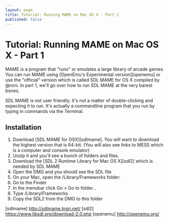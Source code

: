 ```yaml
---
layout: page
title: Tutorial: Running MAME on Mac OS X - Part 1
published: false
---
```


# Tutorial: Running MAME on Mac OS X - Part 1

MAME is a program that "runs" or emulates a large library of arcade games. You can run MAME using [OpenEmu's Experimental version][openemu] or use the "official" version which is called SDL MAME for OS X compiled by @roni. In part 1, we'll go over how to run SDL MAME at the very barest bones.

SDL MAME is not user friendly; it's not a matter of double-clicking and expecting it to run. It's actually a commandline program that you run by typing in commands via the Terminal.

## Installation

1. Download [SDL MAME for OSX][sdlmame]. You will want to download the highest version that is 64-bit. (You will also see links to MESS which is a computer and console emulator)
1. Unzip it and you'll see a bunch of folders and files.
1. Download the [SDL 2 Runtime Library for Mac OS X][sdl2] which is needed by SDL MAME
1. Open the DMG and you should see the SDL file
1. On your Mac, open the /Library/Frameworks folder:
  1. Go to the Finder
  2. In the menubar click Go > Go to folder...
  3. Type /Library/Frameworks
  4. Copy the SDL2 from the DMG to this folder


[sdlmame] http://sdlmame.lngn.net/
[sdl2] https://www.libsdl.org/download-2.0.php
[openemu] http://openemu.org/
